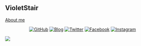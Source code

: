 ## VioletStair

[About me](https://violetstair.github.io/about)

<p align="center">
  <a href="https://github.com/violetstair"><img src="https://img.shields.io/github/followers/violetstair.svg?label=GitHub&style=social" alt="GitHub"></a>
  <a href="https://violetstair.github.io"><img src="https://img.shields.io/badge/blog-violetstair.github.io-303030.svg" alt="Blog" /></a>
  <a href="https://twitter.com/violetstair"><img src="https://img.shields.io/badge/twitter-violetstair-1da1f2.svg" alt="Twitter" /></a>
  <a href="https://fb.com/violetstair"><img src="https://img.shields.io/badge/facebook-violetstair-3b5998.svg" alt="Facebook" /></a>
  <a href="https://instagram.com/violetstair"><img src="https://img.shields.io/badge/instagram-violetstair-833ab4.svg" alt="Instagram" /></a>
</p>

<p align="center">
  <a href="https://github.com/anuraghazra/github-readme-stats">
    <img align="left" src="https://github-readme-stats.vercel.app/api?username=violetstair&count_private=true&show_icons=true&theme=dracula" />
  </a>
  <!--
  <a href="https://github.com/anuraghazra/github-readme-stats">
    <img align="left" src="https://github-readme-stats.vercel.app/api/top-langs/?username=violetstair&layout=compact&count_private=true&hide=css,html,vim,script&theme=dracula" />
  </a>
  -->
</p>

<!--
**violetstair/violetstair** is a ✨ _special_ ✨ repository because its `README.md` (this file) appears on your GitHub profile.

Here are some ideas to get you started:

- 🔭 I’m currently working on ...
- 🌱 I’m currently learning ...
- 👯 I’m looking to collaborate on ...
- 🤔 I’m looking for help with ...
- 💬 Ask me about ...
- 📫 How to reach me: ...
- 😄 Pronouns: ...
- ⚡ Fun fact: ...
-->
